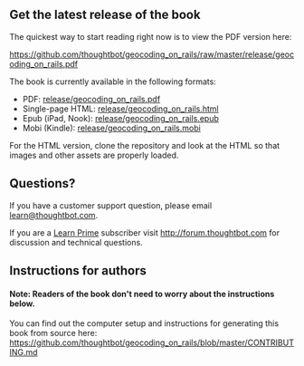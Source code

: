 ## Get the latest release of the book

The quickest way to start reading right now is to view the PDF version here:

<https://github.com/thoughtbot/geocoding_on_rails/raw/master/release/geocoding_on_rails.pdf>

The book is currently available in the following formats:

* PDF: [release/geocoding_on_rails.pdf](https://github.com/thoughtbot/geocoding_on_rails/raw/master/release/geocoding_on_rails.pdf)
* Single-page HTML: [release/geocoding_on_rails.html](https://github.com/thoughtbot/geocoding_on_rails/raw/master/release/geocoding_on_rails.html)
* Epub (iPad, Nook): [release/geocoding_on_rails.epub](https://github.com/thoughtbot/geocoding_on_rails/raw/master/release/geocoding_on_rails.epub)
* Mobi (Kindle): [release/geocoding_on_rails.mobi](https://github.com/thoughtbot/geocoding_on_rails/raw/master/release/geocoding_on_rails.mobi)

For the HTML version, clone the repository and look at the HTML so that images
and other assets are properly loaded.

## Questions?

If you have a customer support question, please email <learn@thoughtbot.com>.

If you are a [Learn Prime](https://learn.thoughtbot.com/prime)
subscriber visit <http://forum.thoughtbot.com> for discussion and technical
questions.

## Instructions for authors

#### Note: Readers of the book don't need to worry about the instructions below.

You can find out the computer setup and instructions for generating this book from source here:
<https://github.com/thoughtbot/geocoding_on_rails/blob/master/CONTRIBUTING.md>
